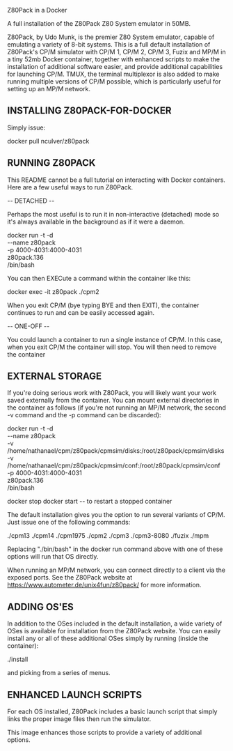Z80Pack in a Docker

A full installation of the Z80Pack Z80 System emulator in 50MB.

Z80Pack, by Udo Munk, is the premier Z80 System emulator, capable of emulating a variety of 8-bit systems. This is a full default installation of Z80Pack's CP/M simulator with CP/M 1, CP/M 2, CP/M 3, Fuzix and MP/M in a tiny 52mb Docker container, together with enhanced scripts to make the installation of additional software easier, and provide additional capabilities for launching CP/M. TMUX, the terminal multiplexor is also added to make running multiple versions of CP/M possible, which is particularly useful for setting up an MP/M network.


INSTALLING Z80PACK-FOR-DOCKER
-----------------------------
Simply issue:

docker pull nculver/z80pack


RUNNING Z80PACK
---------------

This README cannot be a full tutorial on interacting with Docker containers. Here are a few useful ways to run Z80Pack. 


-- DETACHED --

Perhaps the most useful is to run it in non-interactive (detached) mode so it's always available in the background as if it were a daemon.

docker run -t -d \
          --name z80pack \
           -p 4000-4031:4000-4031 \
           z80pack.136 \
           /bin/bash

You can then EXECute a command within the container like this:

docker exec -it z80pack ./cpm2

When you exit CP/M (bye typing BYE and then EXIT), the container continues to run and can be easily accessed again.


-- ONE-OFF --

You could launch a container to run a single instance of CP/M. In this case, when you exit CP/M the container will stop. You will then need to remove the container  


EXTERNAL STORAGE
----------------

If you're doing serious work with Z80Pack, you will likely want your work saved externally from the container. You can mount external directories in the container as follows (if you're not running an MP/M network, the second -v command and the -p command can be discarded):

docker run -t -d \
          --name z80pack \
           -v /home/nathanael/cpm/z80pack/cpmsim/disks:/root/z80pack/cpmsim/disks \
           -v /home/nathanael/cpm/z80pack/cpmsim/conf:/root/z80pack/cpmsim/conf \
           -p 4000-4031:4000-4031 \
           z80pack.136 \
           /bin/bash


docker stop
docker start -- to restart a stopped container
           
           
The default installation gives you the option to run several variants of CP/M. Just issue one of the following commands:

./cpm13
./cpm14
./cpm1975
./cpm2
./cpm3
./cpm3-8080
./fuzix
./mpm

Replacing "./bin/bash" in the docker run command above with one of these options will run that OS directly.

When running an MP/M network, you can connect directly to a client via the exposed ports. See the Z80Pack website at https://www.autometer.de/unix4fun/z80pack/ for more information.


ADDING OS'ES
------------

In addition to the OSes included in the default installation, a wide variety of OSes is available for installation from the Z80Pack website. You can easily install any or all of these additional OSes simply by running (inside the container):

./install

and picking from a series of menus.


ENHANCED LAUNCH SCRIPTS
-----------------------

For each OS installed, Z80Pack includes a basic launch script that simply links the proper image files then run the simulator.

This image enhances those scripts to provide a variety of additional options.
